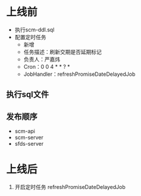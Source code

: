 # 上线前

- 执行scm-ddl.sql
- 配置定时任务
    - 新增
    - 任务描述：刷新交期是否延期标记
    - 负责人：严嘉炜
    - Cron：0 0 4 * * ? *
    - JobHandler：refreshPromiseDateDelayedJob

## 执行sql文件

## 发布顺序

- scm-api
- scm-server
- sfds-server

# 上线后

1. 开启定时任务 refreshPromiseDateDelayedJob







